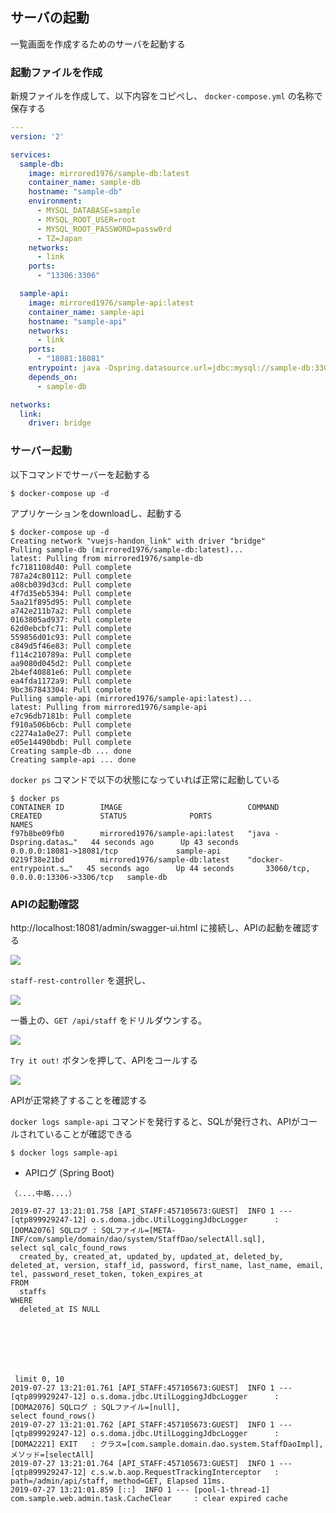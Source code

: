 ## サーバの起動

一覧画面を作成するためのサーバを起動する

### 起動ファイルを作成

新規ファイルを作成して、以下内容をコピぺし、 `docker-compose.yml` の名称で保存する

```:docker-compose.yml
---
version: '2'

services:
  sample-db:
    image: mirrored1976/sample-db:latest
    container_name: sample-db
    hostname: "sample-db"
    environment:
      - MYSQL_DATABASE=sample
      - MYSQL_ROOT_USER=root
      - MYSQL_ROOT_PASSWORD=passw0rd
      - TZ=Japan
    networks:
      - link
    ports:
      - "13306:3306"

  sample-api:
    image: mirrored1976/sample-api:latest
    container_name: sample-api
    hostname: "sample-api"
    networks:
      - link
    ports:
      - "18081:18081"
    entrypoint: java -Dspring.datasource.url=jdbc:mysql://sample-db:3306/sample?useSSL=false&characterEncoding=UTF-8 -jar /sample-web-admin.jar
    depends_on:
      - sample-db

networks:
  link:
    driver: bridge
```

### サーバー起動

以下コマンドでサーバーを起動する

```
$ docker-compose up -d
```

アプリケーションをdownloadし、起動する

```
$ docker-compose up -d
Creating network "vuejs-handon_link" with driver "bridge"
Pulling sample-db (mirrored1976/sample-db:latest)...
latest: Pulling from mirrored1976/sample-db
fc7181108d40: Pull complete
787a24c80112: Pull complete
a08cb039d3cd: Pull complete
4f7d35eb5394: Pull complete
5aa21f895d95: Pull complete
a742e211b7a2: Pull complete
0163805ad937: Pull complete
62d0ebcbfc71: Pull complete
559856d01c93: Pull complete
c849d5f46e83: Pull complete
f114c210789a: Pull complete
aa9080d045d2: Pull complete
2b4ef40881e6: Pull complete
ea4fda1172a9: Pull complete
9bc367843304: Pull complete
Pulling sample-api (mirrored1976/sample-api:latest)...
latest: Pulling from mirrored1976/sample-api
e7c96db7181b: Pull complete
f910a506b6cb: Pull complete
c2274a1a0e27: Pull complete
e05e14490bdb: Pull complete
Creating sample-db ... done
Creating sample-api ... done
```

`docker ps` コマンドで以下の状態になっていれば正常に起動している

```
$ docker ps
CONTAINER ID        IMAGE                            COMMAND                  CREATED             STATUS              PORTS                                NAMES
f97b8be09fb0        mirrored1976/sample-api:latest   "java -Dspring.datas…"   44 seconds ago      Up 43 seconds       0.0.0.0:18081->18081/tcp             sample-api
0219f38e21bd        mirrored1976/sample-db:latest    "docker-entrypoint.s…"   45 seconds ago      Up 44 seconds       33060/tcp, 0.0.0.0:13306->3306/tcp   sample-db
```

### APIの起動確認

http://localhost:18081/admin/swagger-ui.html に接続し、APIの起動を確認する

![](https://s3-ap-northeast-1.amazonaws.com/vue.js-handon-2019/server_1.png "")

`staff-rest-controller` を選択し、

![](https://s3-ap-northeast-1.amazonaws.com/vue.js-handon-2019/server_2.png "")

一番上の、`GET /api/staff` をドリルダウンする。

![](https://s3-ap-northeast-1.amazonaws.com/vue.js-handon-2019/server_3.png "")

`Try it out!` ボタンを押して、APIをコールする

![](https://s3-ap-northeast-1.amazonaws.com/vue.js-handon-2019/server_4.png "")

APIが正常終了することを確認する

`docker logs sample-api` コマンドを発行すると、SQLが発行され、APIがコールされていることが確認できる

```
$ docker logs sample-api
```

* APIログ (Spring Boot)

```
（....中略....）

2019-07-27 13:21:01.758 [API_STAFF:457105673:GUEST]  INFO 1 --- [qtp899929247-12] o.s.doma.jdbc.UtilLoggingJdbcLogger      : [DOMA2076] SQLログ : SQLファイル=[META-INF/com/sample/domain/dao/system/StaffDao/selectAll.sql],
select sql_calc_found_rows
  created_by, created_at, updated_by, updated_at, deleted_by, deleted_at, version, staff_id, password, first_name, last_name, email, tel, password_reset_token, token_expires_at
FROM
  staffs
WHERE
  deleted_at IS NULL







 limit 0, 10
2019-07-27 13:21:01.761 [API_STAFF:457105673:GUEST]  INFO 1 --- [qtp899929247-12] o.s.doma.jdbc.UtilLoggingJdbcLogger      : [DOMA2076] SQLログ : SQLファイル=[null],
select found_rows()
2019-07-27 13:21:01.762 [API_STAFF:457105673:GUEST]  INFO 1 --- [qtp899929247-12] o.s.doma.jdbc.UtilLoggingJdbcLogger      : [DOMA2221] EXIT   : クラス=[com.sample.domain.dao.system.StaffDaoImpl], メソッド=[selectAll]
2019-07-27 13:21:01.764 [API_STAFF:457105673:GUEST]  INFO 1 --- [qtp899929247-12] c.s.w.b.aop.RequestTrackingInterceptor   : path=/admin/api/staff, method=GET, Elapsed 11ms.
2019-07-27 13:21:01.859 [::]  INFO 1 --- [pool-1-thread-1] com.sample.web.admin.task.CacheClear     : clear expired cache
```
